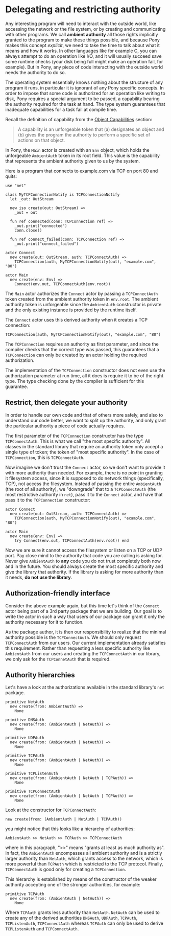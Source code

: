# Delegating and restricting authority

Any interesting program will need to interact with the outside world, like accessing the network or the file system, or by creating and communicating with other programs. We call __ambient authority__ all those rights implicitly granted to the program to make these things possible, and because Pony makes this concept *explicit*, we need to take the time to talk about what it means and how it works. In other languages like for example C, you can always attempt to do an operation like I/O, and it will usually succeed save some runtime checks (your disk being full might make an operation fail, for example). But in Pony, any piece of code interacting with the outside world needs the authority to do so.

The operating system essentially knows nothing about the structure of any program it runs, in particular it is ignorant of any Pony specific concepts. In order to impose that some code is authorized for an operation like writing to disk, Pony requires a special argument to be passed, a capability bearing the authority required for the task at hand. The type system guarantees that inadequate capabilities for a task fail at compile time.

Recall the definition of capability from the [Object Capabilities](/object-capabilities/object-capabilities.md) section:

> A capability is an unforgeable token that (a) designates an object and (b) gives the program the authority to perform a specific set of actions on that object.

In Pony, the `Main` actor is created with an `Env` object, which holds the unforgeable `AmbientAuth` token in its root field. This value is the capability that represents the ambient authority given to us by the system.

Here is a program that connects to example.com via TCP on port 80 and quits:

```pony
use "net"

class MyTCPConnectionNotify is TCPConnectionNotify
  let _out: OutStream

  new iso create(out: OutStream) =>
    _out = out

  fun ref connected(conn: TCPConnection ref) =>
    _out.print("connected")
    conn.close()

  fun ref connect_failed(conn: TCPConnection ref) =>
    _out.print("connect_failed")

actor Connect
  new create(out: OutStream, auth: TCPConnectAuth) =>
    TCPConnection(auth, MyTCPConnectionNotify(out), "example.com", "80")

actor Main
  new create(env: Env) =>
    Connect(env.out, TCPConnectAuth(env.root))
```

The `Main` actor authorizes the `Connect` actor by passing a `TCPConnectAuth` token created from the ambient authority token in `env.root`. The ambient authority token is unforgeable since the `AmbientAuth` constructor is private and the only existing instance is provided by the runtime itself.

The `Connect` actor uses this derived authority when it creates a TCP connection:

```pony
TCPConnection(auth, MyTCPConnectionNotify(out), "example.com", "80")
```

The `TCPConnection` requires an authority as first parameter, and since the compiler checks that the correct type was passed, this guarantees that a `TCPConnection` can only be created by an actor holding the required authorization.

The implementation of the `TCPConnection` constructor does not even use the authorization parameter at run time, all it does is require it to be of the right type. The type checking done by the compiler is sufficient for this guarantee.

## Restrict, then delegate your authority

In order to handle our own code and that of others more safely, and also to understand our code better, we want to split up the authority, and only grant the particular authority a piece of code actually requires.

The first parameter of the `TCPConnection` constructor has the type `TCPConnectAuth`. This is what we call "the most specific authority". All classes in the standard library that require an authority token only accept a single type of token; the token of "most specific authority". In the case of `TCPConnection`, this is `TCPConnectAuth`.

Now imagine we don't trust the `Connect` actor, so we don't want to provide it with more authority than needed. For example, there is no point in granting it filesystem access, since it is supposed to do network things (specifically, TCP), not access the filesystem. Instead of passing the entire `AmbientAuth` (the root of all authority), we "downgrade" that to a `TCPConnectAuth` (the most restrictive authority in `net`), pass it to the `Connect` actor, and have that pass it to the `TCPConnection` constructor:

```pony
actor Connect
  new create(out: OutStream, auth: TCPConnectAuth) =>
    TCPConnection(auth, MyTCPConnectionNotify(out), "example.com", "80")

actor Main
  new create(env: Env) =>
    try Connect(env.out, TCPConnectAuth(env.root)) end
```

Now we are sure it cannot access the filesystem or listen on a TCP or UDP port. Pay close mind to the authority that code you are calling is asking for. Never give `AmbientAuth` to __any__ code you do not trust completely both now and in the future. You should always create the most specific authority and give the library that authority. If the library is asking for more authority than it needs, __do not use the library__.

## Authorization-friendly interface

Consider the above example again, but this time let's think of the `Connect` actor being part of a 3rd party package that we are building. Our goal is to write the actor in such a way that users of our package can grant it only the authority necessary for it to function.

As the package author, it is then our responsibility to realize that the minimal authority possible is the `TCPConnectAuth`. We should only request `TCPConnectAuth` from our users. Our current implementation already satisfies this requirement. Rather than requesting a less specific authority like `AmbientAuth` from our users and creating the `TCPConnectAuth` in our library, we only ask for the `TCPConnetAuth` that is required.

## Authority hierarchies

Let's have a look at the authorizations available in the standard library's `net` package.

```pony
primitive NetAuth
  new create(from: AmbientAuth) =>
    None

primitive DNSAuth
  new create(from: (AmbientAuth | NetAuth)) =>
    None

primitive UDPAuth
  new create(from: (AmbientAuth | NetAuth)) =>
    None

primitive TCPAuth
  new create(from: (AmbientAuth | NetAuth)) =>
    None

primitive TCPListenAuth
  new create(from: (AmbientAuth | NetAuth | TCPAuth)) =>
    None

primitive TCPConnectAuth
  new create(from: (AmbientAuth | NetAuth | TCPAuth)) =>
    None
```

Look at the constructor for `TCPConnectAuth`:

```pony
new create(from: (AmbientAuth | NetAuth | TCPAuth))
```

you might notice that this looks like a hierarchy of authorities:

`AmbientAuth >> NetAuth >> TCPAuth >> TCPConnectAuth`

where in this paragraph, ">>" means "grants at least as much authority as". In fact, the `AmbientAuth` encompasses all ambient authority and is a strictly larger authority than `NetAuth`, which grants access to the network, which is more powerful than `TCPAuth` which is restricted to the TCP protocol. Finally, `TCPConnectAuth` is good only for creating a `TCPConnection`.

This hierarchy is established by means of the constructor of the weaker authority accepting one of the stronger authorities, for example:

```pony
primitive TCPAuth
  new create(from: (AmbientAuth | NetAuth)) =>
    None
```

Where `TCPAuth` grants less authority than `NetAuth`. `NetAuth` can be used to create any of the derived authorities `DNSAuth`, `UDPAuth`, `TCPAuth`, `TCPListenAuth`, `TCPConnectAuth` whereas `TCPAuth` can only be used to derive `TCPListenAuth` and `TCPConnectAuth`.
